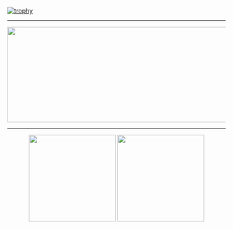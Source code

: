 [![trophy](https://github-profile-trophy.vercel.app/?username=DmitryShalaev&theme=oldie&rank=-SECRET)](https://github.com/ryo-ma/github-profile-trophy)

---

<p align="center">
  <img width="800" height="220" src="https://streak-stats.demolab.com?user=DmitryShalaev&theme=highcontrast&hide_border=true&border_radius=5&card_width=800">
</p>

--- 

<p align="center">
  <img height=200 align="center" src="https://github-readme-stats.vercel.app/api?username=DmitryShalaev&show_icons=true&theme=vision-friendly-dark" />
  <img height=200 align="center" src="https://github-readme-stats.vercel.app/api/top-langs/?username=DmitryShalaev&size_weight=0.1&count_weight=0.9&layout=compact&theme=vision-friendly-dark" />
</p>
